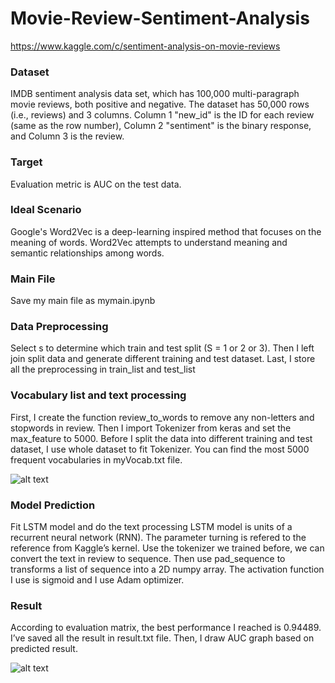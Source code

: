 # Movie-Review-Sentiment-Analysis
https://www.kaggle.com/c/sentiment-analysis-on-movie-reviews

### Dataset
IMDB sentiment analysis data set, which has 100,000 multi-paragraph movie reviews, both positive and negative. 
The dataset has 50,000 rows (i.e., reviews) and 3 columns. Column 1 "new_id" is the ID for each review (same as the row number), Column 2 "sentiment" is the binary response, and Column 3 is the review. 

### Target
Evaluation metric is AUC on the test data.

### Ideal Scenario
Google's Word2Vec is a deep-learning inspired method that focuses on the meaning of words. 
Word2Vec attempts to understand meaning and semantic relationships among words. 
 
### Main File
Save my main file as mymain.ipynb

### Data Preprocessing 
Select s to determine which train and test split (S = 1 or 2 or 3). Then I left join split data and generate different training and test dataset. Last, I store all the preprocessing in train_list and test_list

### Vocabulary list and text processing
First, I create the function review_to_words to remove any non-letters and stopwords in review. 
Then I import Tokenizer from keras and set the max_feature to 5000. Before I split the data into different training and test dataset, 
I use whole dataset to fit Tokenizer. You can find the most 5000 frequent vocabularies in myVocab.txt file.

![alt text]()

### Model Prediction 
Fit LSTM model and do the text processing
LSTM model is units of a recurrent neural network (RNN). The parameter turning is refered to the reference from Kaggle’s kernel. 
Use the tokenizer we trained before, we can convert the text in review to sequence. Then use pad_sequence to transforms a list of sequence into a 2D numpy array. 
The activation function I use is sigmoid and I use Adam optimizer.

### Result 
According to evaluation matrix, the best performance I reached is 0.94489. I’ve saved all the result in result.txt file. 
Then, I draw AUC graph based on predicted result.

![alt text]()
